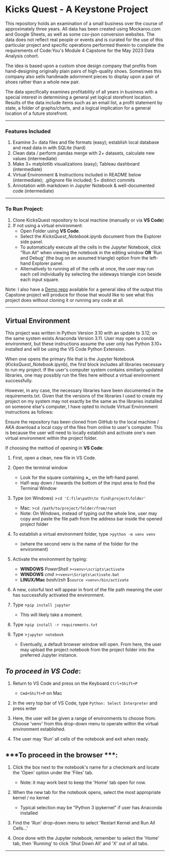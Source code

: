 # Kicks Quest - A Keystone Project

This repository holds an examination of a small business over the course of approximately three years. All data has been created using Mockaroo.com and Google Sheets, as well as some csv-json conversion websites. The data does not reflect real people or events and is curated for the use of this particular project and specific operations performed therein to complete the requirements of Code:You's Module 4 Capstone for the May 2023 Data Analysis cohort.  

The idea is based upon a custom shoe design company that profits from hand-designing originally plain pairs of high-quality shoes. Sometimes this company also sells handmade adornment pieces to display upon a pair of shoes rather than a whole new pair. 

The data specifically examines profitability of all years in business with a special interest in determining a general yet logical storefront location. Results of the data include items such as an email list, a profit statement by state, a folder of graphs/charts, and a logical implication for a general location of a future storefront.

--------------------------------------------------------------------------------------------------------------

### Features Included

1. Examine 3+ data files and file formats (easy);  establish local database and read data in with SQLite (hard)
2. Clean data / perform pandas merge with 2+ datasets, calculate new values (intermediate)
3. Make 3+ matplotlib visualizations (easy); Tableau dashboard (intermediate)
4. Virtual Environment & Instructions included in README below (intermediate); .gitignore file included; 5+ distinct commits
5. Annotation with markdown in Jupyter Notebook & well-documented code (intermediate)

--------------------------------------------------------------------------------------------------------------

### To Run Project:

1. Clone KicksQuest repository to local machine (manually or via  **VS Code**)
2. If not using a virtual environment:
    * Open Folder using **VS Code**.
    * Select the *KicksQuest_Notebook*.ipynb document from the Explorer side panel.
    * To automatically execute all the cells in the Jupyter Notebook, click "Run All" when viewing the notebook in the editing window **OR** 'Run and Debug' (the bug on an assumed triangle) option from the left-hand Explorer panel.
    * Alternatively to running all of the cells at once, the user may run each cell individually by selecting the sideways triangle icon beside each input square.

Note: I also have a [Demo repo](https://github.com/JodieMullins/CY-Demo) available for a general idea of the output this Capstone project will produce for those that would like to see what this project does without cloning it or running any code at all.


--------------------------------------------------------------------------------------------------------------

## Virtual Environment

This project was written in Python Version 3.10 with an update to 3.12; on the same system exists Anaconda Version 3.11. User may open a conda environment, but these instructions assume the user only has Python 3.10+ installed and will be using the VS Code Python Extension.

When one opens the primary file that is the Jupyter Notebook (*KicksQuest_Notebook*.ipynb), the first block includes all libraries necessary to run my project. If the user's computer system contains similiarly updated libraries, one may possibly run the files here without a virtual environment successfully. 

However, in any case, the necessary libraries have been documented in the requirements.txt. Given that the versions of the libraries I used to create my project on my system may not exactly be the same as the libraries installed on someone else's computer, I have opted to include Virtual Environment instructions as follows: 

Ensure the repository has been cloned from GitHub to the local machine / AKA download a local copy of the files from online to user's computer. This is because the user will need to locally establish and activate one's own virtual environment within the project folder.


If choosing the method of opening in **VS Code**:

1. First, open a clean, new file in VS Code.
2. Open the terminal window
    * Look for the square containing **>_** on the left-hand panel.
    * Half-way down / towards the bottom of the input area to find the Terminal Window

3. Type (on Windows) >`cd 'C:file\path\to find\project\folder'`
      * Mac: >`cd /path/to/project/folder/from/root`
      * Note: On Windows, instead of typing out the whole line, user may copy and paste the file path from the address bar inside the opened project folder

4. To establish a virtual environment folder, type >`python -m venv venv`
    * (where the second venv is the name of the folder for the environment)
5. Activate the environment by typing:
    * **WINDOWS** *PowerShell* >`<venv>\scripts\activate`
    * **WINDOWS** *cmd* >`<venv>\Scripts\activate.bat`
    * **LINUX/Mac** *bash/zsh* $`source <venv>/bin/activate`
6. A new, colorful text will appear in front of the file path meaning the user has successfully activated the environment. 

7. Type >`pip install jupyter`
     * This will likely take a moment.
8. Type >`pip install -r requirements.txt`
9. Type >`jupyter notebook`
    * Eventually, a default browser window will open. From here, the user may upload the project notebook from the project folder into the preferred Jupyter instance. 


***To proceed in VS Code***:
-------------------------------------------

1) Return to VS Code and press on the Keyboard `Ctrl+Shift+P`

    * `Cmd+Shift+P` on Mac 

2) In the very top bar of VS Code, type `Python: Select Interpreter` and press enter

3) Here, the user will be given a range of environments to choose from. Choose 'venv' from this drop-down menu to operate within the virtual environment established.

4) The user may 'Run' all cells of the notebook and exit when ready.


***To proceed in the browser ***: 
---------------------------------------------

1) Click the box next to the notebook's name for a checkmark and locate the 'Open' option under the 'Files' tab.
    
    * Note: it may work best to keep the 'Home' tab open for now.

2) When the new tab for the notebook opens, select the most appropriate kernel / no kernel 
    
    * Typical selection may be "Python 3 ipykernel" if user has Anaconda installed

3) Find the 'Run' drop-down menu to select 'Restart Kernel and Run All Cells...'

4) Once done with the Jupyter notebook, remember to select the 'Home' tab, then 'Running' to click 'Shut Down All' and 'X' out of all tabs.

--------------------------------------------
